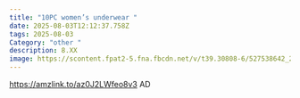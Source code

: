 ```yaml
---
title: "10PC women’s underwear "
date: 2025-08-03T12:12:37.758Z
tags: 2025-08-03
Category: "other "
description: 8.XX
image: https://scontent.fpat2-5.fna.fbcdn.net/v/t39.30808-6/527538642_24714665894837779_7230424388680760534_n.jpg?stp=dst-jpg_s600x600_tt6&_nc_cat=104&ccb=1-7&_nc_sid=aa7b47&_nc_ohc=NtZg3rz8nywQ7kNvwEjEAJs&_nc_oc=AdmLaynoiYae933FRETYNFcnnsgFWinHXI0gNYCeuwUcMIEL7Bbixa_jo6x_uCNcJ9WRh9nBYpiuBAAPNz7lCPAj&_nc_zt=23&_nc_ht=scontent.fpat2-5.fna&_nc_gid=mX5egXhY4K5mGikxNrLz0A&oh=00_AfRpIMeeFlPbkE8BYs3U8dQfeOo0Ebv6iCuLq8G5rkCUkQ&oe=689535B3
---
```

https://amzlink.to/az0J2LWfeo8v3  AD